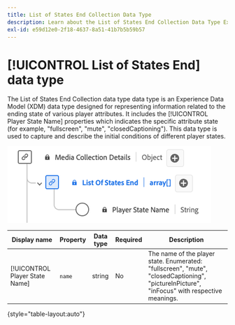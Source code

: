 ```yaml
---
title: List of States End Collection Data Type
description: Learn about the List of States End Collection Data Type Experience Data Model (XDM) data type.
exl-id: e59d12e0-2f18-4637-8a51-41b7b5b59b57
---
```

# [!UICONTROL List of States End] data type

The List of States End Collection data type data type is an Experience Data Model (XDM) data type designed for representing information related to the ending state of various player attributes. It includes the [!UICONTROL Player State Name] properties which indicates the specific attribute state (for example, "fullscreen", "mute", "closedCaptioning"). This data type is used to capture and describe the initial conditions of different player states.

![A diagram of List of States End Collection data type.](../images/data-types/list-of-states-end-collection.png)

| Display name                   | Property     | Data type | Required  | Description                                     | 
|--------------------------------|--------------|-----------|-----------|-------------------------------------------------|
| [!UICONTROL Player State Name] | `name`       | string    |    No     | The name of the player state. Enumerated: "fullscreen", "mute", "closedCaptioning", "pictureInPicture", "inFocus" with respective meanings. |

{style="table-layout:auto"}
